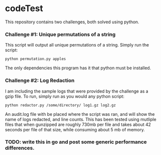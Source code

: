 # codeTest

This repository contains two challenges, both solved using python. 

### Challenge #1: Unique permutations of a string

This script will output all unique permutations of a string. Simply run the script: 
```
python permutation.py apples
```
The only dependencies this program has it that python must be installed. 

### Challenge #2: Log Redaction

I am including the sample logs that were provided by the challenge as a gzip file. 
To run, simply run as you would any python script: 
```
python redactor.py /some/directory/ log1.gz log2.gz
```
An audit.log file with be placed where the script was ran, and will show the name of logs redacted, and line counts. 
This has been tested using mutliple files that when gunzipped are roughly 730mb per file and takes about 42 seconds per file of that size, while consuming about 5 mb of memory. 

### TODO: write this in go and post some generic performance differences. 
